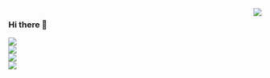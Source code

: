 <img align="right" src="https://github-readme-stats.vercel.app/api?username=Macr0phag3&show_icons=true&theme=radical&hide_title=true" />

### Hi there 👋

![](https://img.shields.io/badge/%F0%9F%8D%8A-killer-orange)<br>
![](https://img.shields.io/badge/Language-Python-brightgreen?style=flat&logo=c%2b%2b)<br>
![](https://img.shields.io/badge/Occupation-安全工程师-blue?style=flat&logo=red%20hat)<br>
![](https://img.shields.io/badge/Platform-Linux/MacOS-red?style=flat&logo=Linux&logoColor=white)<br>

<!-- <img align="left" src="https://github-readme-stats.vercel.app/api/top-langs/?username=Macr0phag3&layout=compact&hide=css,html" /> -->
